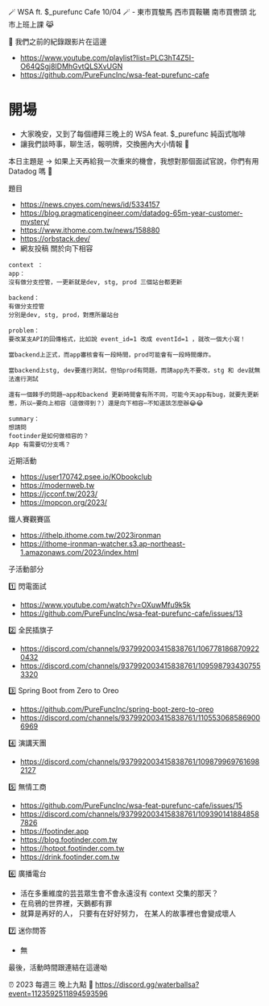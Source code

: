 🪄 WSA ft. $_purefunc Cafe 10/04 🪄 - 東市買駿馬 西市買鞍韉 南市買轡頭 北市上班上課 😹

:movie_camera: 我們之前的紀錄跟影片在這邊
* https://www.youtube.com/playlist?list=PLC3hT4Z5I-O64QSgj8IDMhGvtQLSXvUGN
* https://github.com/PureFuncInc/wsa-feat-purefunc-cafe

# 開場
* 大家晚安，又到了每個禮拜三晚上的 WSA feat. $_purefunc 純函式咖啡
* 讓我們談時事，聊生活，報明牌，交換圈內大小情報 🦻

本日主題是 -> 如果上天再給我一次重來的機會，我想對那個面試官說，你們有用 Datadog 嗎 🐶

題目
* https://news.cnyes.com/news/id/5334157
* https://blog.pragmaticengineer.com/datadog-65m-year-customer-mystery/
* https://www.ithome.com.tw/news/158880
* https://orbstack.dev/
* 網友投稿
關於向下相容
```
context ：
app：
沒有做分支控管，一更新就是dev, stg, prod 三個站台都更新

backend：
有做分支控管
分別是dev, stg, prod，對應所屬站台

problem：
要改某支API的回傳格式，比如說 event_id=1 改成 eventId=1 ，就改一個大小寫！

當backend上正式，而app審核會有一段時間，prod可能會有一段時間爆炸。

當backend上stg, dev要進行測試，但怕prod有問題，而請app先不要改，stg 和 dev就無法進行測試

還有一個棘手的問題⋯app和backend 更新時間會有所不同，可能今天app有bug，就要先更新惹，所以⋯要向上相容（這做得到？）還是向下相容⋯不知道該怎麼辦😂😂

summary：
想請問
footinder是如何做相容的？
App 有需要切分支嗎？
```

近期活動
* https://user170742.psee.io/KObookclub
* https://modernweb.tw
* https://jcconf.tw/2023/
* https://mopcon.org/2023/

鐵人賽觀賽區
* https://ithelp.ithome.com.tw/2023ironman
* https://ithome-ironman-watcher.s3.ap-northeast-1.amazonaws.com/2023/index.html

子活動部分

:one: 閃電面試
* https://www.youtube.com/watch?v=OXuwMfu9k5k
* https://github.com/PureFuncInc/wsa-feat-purefunc-cafe/issues/13

:two: 全民插旗子
* https://discord.com/channels/937992003415838761/1067781868709220432
* https://discord.com/channels/937992003415838761/1095987934307553320

:three: Spring Boot from Zero to Oreo
* https://github.com/PureFuncInc/spring-boot-zero-to-oreo
* https://discord.com/channels/937992003415838761/1105530685869006969

:four: 演講天團
* https://discord.com/channels/937992003415838761/1098799697616982127

:five: 無情工商
* https://github.com/PureFuncInc/wsa-feat-purefunc-cafe/issues/15
* https://discord.com/channels/937992003415838761/1093901418848587826
* https://footinder.app
* https://blog.footinder.com.tw
* https://hotpot.footinder.com.tw
* https://drink.footinder.com.tw

:six: 廣播電台
* 活在多重維度的芸芸眾生會不會永遠沒有 context 交集的那天？
* 在烏鴉的世界裡，天鵝都有罪
* 就算是再好的人， 只要有在好好努力， 在某人的故事裡也會變成壞人

:seven: 迷你問答
* 無

最後，活動時間跟連結在這邊呦

:alarm_clock: 2023 每週三 晚上九點
:link: https://discord.gg/waterballsa?event=1123592511894593596
